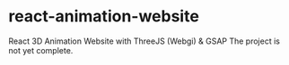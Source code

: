 # react-animation-website
React 3D Animation Website with ThreeJS (Webgi) &amp; GSAP
The project is not yet complete.
